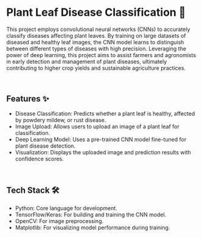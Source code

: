 # Plant Leaf Disease Classification 🌿


This project employs convolutional neural networks (CNNs) to accurately classify diseases affecting plant leaves. By training on large datasets of diseased and healthy leaf images, the CNN model learns to distinguish between different types of diseases with high precision. Leveraging the power of deep learning, this project aims to assist farmers and agronomists in early detection and management of plant diseases, ultimately contributing to higher crop yields and sustainable agriculture practices.

<br>

## Features ✨
- Disease Classification: Predicts whether a plant leaf is healthy, affected by powdery mildew, or rust disease.
- Image Upload: Allows users to upload an image of a plant leaf for classification.
- Deep Learning Model: Uses a pre-trained CNN model fine-tuned for plant disease detection.
- Visualization: Displays the uploaded image and prediction results with confidence scores.

<br>

## Tech Stack 🛠️
- Python: Core language for development.
- TensorFlow/Keras: For building and training the CNN model.
- OpenCV: For image preprocessing.
- Matplotlib: For visualizing model performance during training.

